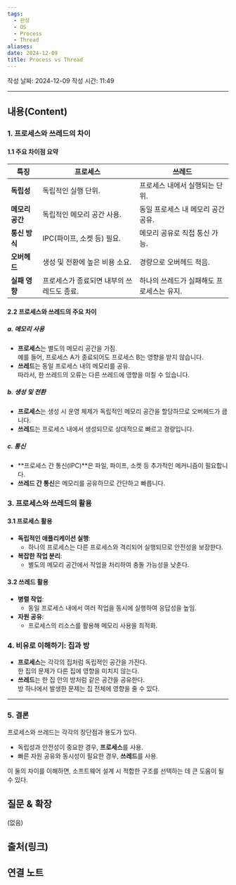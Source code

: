 ```yaml
---
tags:
  - 완성
  - OS
  - Process
  - Thread
aliases: 
date: 2024-12-09
title: Process vs Thread
---
```

작성 날짜: 2024-12-09
작성 시간: 11:49


----
## 내용(Content)

### 1. 프로세스와 쓰레드의 차이

#### 1.1 주요 차이점 요약

| 특징         | 프로세스                    | 쓰레드                     |
| ---------- | ----------------------- | ----------------------- |
| **독립성**    | 독립적인 실행 단위.             | 프로세스 내에서 실행되는 단위.       |
| **메모리 공간** | 독립적인 메모리 공간 사용.         | 동일 프로세스 내 메모리 공간 공유.    |
| **통신 방식**  | IPC(파이프, 소켓 등) 필요.      | 메모리 공유로 직접 통신 가능.       |
| **오버헤드**   | 생성 및 전환에 높은 비용 소요.      | 경량으로 오버헤드 적음.           |
| **실패 영향**  | 프로세스가 종료되면 내부의 쓰레드도 종료. | 하나의 쓰레드가 실패해도 프로세스는 유지. |

#### 2.2 프로세스와 쓰레드의 주요 차이

##### a. **메모리 사용**
- **프로세스**는 별도의 메모리 공간을 가짐.  
    예를 들어, 프로세스 A가 종료되어도 프로세스 B는 영향을 받지 않습니다.
- **쓰레드**는 동일 프로세스 내의 메모리를 공유.  
    따라서, 한 쓰레드의 오류는 다른 쓰레드에 영향을 미칠 수 있습니다.

##### b. **생성 및 전환**
- **프로세스**는 생성 시 운영 체제가 독립적인 메모리 공간을 할당하므로 오버헤드가 큽니다.
- **쓰레드**는 프로세스 내에서 생성되므로 상대적으로 빠르고 경량입니다.

##### c. **통신**
- **프로세스 간 통신(IPC)**은 파일, 파이프, 소켓 등 추가적인 메커니즘이 필요합니다.
- **쓰레드 간 통신**은 메모리를 공유하므로 간단하고 빠릅니다.

### 3. 프로세스와 쓰레드의 활용

#### 3.1 프로세스 활용

- **독립적인 애플리케이션 실행**:
    - 하나의 프로세스는 다른 프로세스와 격리되어 실행되므로 안전성을 보장한다.
- **복잡한 작업 분리**:
    - 별도의 메모리 공간에서 작업을 처리하여 충돌 가능성을 낮춘다.

#### 3.2 쓰레드 활용

- **병렬 작업**:
    - 동일 프로세스 내에서 여러 작업을 동시에 실행하여 응답성을 높임.
- **자원 공유**:
    - 프로세스의 리소스를 활용해 메모리 사용을 최적화.

### 4. 비유로 이해하기: 집과 방

- **프로세스**는 각각의 집처럼 독립적인 공간을 가진다.  
    한 집의 문제가 다른 집에 영향을 미치지 않는다.
- **쓰레드**는 한 집 안의 방처럼 같은 공간을 공유한다.  
    방 하나에서 발생한 문제는 집 전체에 영향을 줄 수 있다.

---

### 5. 결론

프로세스와 쓰레드는 각각의 장단점과 용도가 있다.

- 독립성과 안전성이 중요한 경우, **프로세스**를 사용.
- 빠른 자원 공유와 동시성이 필요한 경우, **쓰레드**를 사용.

이 둘의 차이를 이해하면, 소프트웨어 설계 시 적합한 구조를 선택하는 데 큰 도움이 될 수 있다.

## 질문 & 확장

(없음)

## 출처(링크)


## 연결 노트










